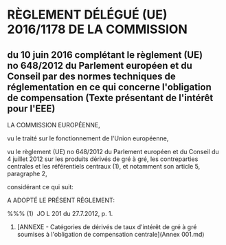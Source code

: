 # RÈGLEMENT DÉLÉGUÉ (UE) 2016/1178 DE LA COMMISSION

## du 10 juin 2016 complétant le règlement (UE) no 648/2012 du Parlement européen et du Conseil par des normes techniques de réglementation en ce qui concerne l'obligation de compensation (Texte présentant de l'intérêt pour l'EEE)

LA COMMISSION EUROPÉENNE,

vu le traité sur le fonctionnement de l'Union européenne,

vu le règlement (UE) no 648/2012 du Parlement européen et du Conseil du 4 juillet 2012 sur les produits dérivés de gré à gré, les contreparties centrales et les référentiels centraux (1), et notamment son article 5, paragraphe 2,

considérant ce qui suit:

A ADOPTÉ LE PRÉSENT RÈGLEMENT:

%%% (1)  JO L 201 du 27.7.2012, p. 1.

1. [ANNEXE - Catégories de dérivés de taux d'intérêt de gré à gré soumises à l'obligation de compensation centrale](Annex 001.md)
